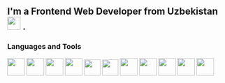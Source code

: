 ## I'm a Frontend Web Developer from Uzbekistan <img src="https://upload.wikimedia.org/wikipedia/commons/thumb/0/0b/Flag_of_Uzbekistan.png/1200px-Flag_of_Uzbekistan.png" width="30px"> .

### Languages and Tools
<code><img src="https://upload.wikimedia.org/wikipedia/commons/thumb/6/61/HTML5_logo_and_wordmark.svg/2048px-HTML5_logo_and_wordmark.svg.png" width="40px"></code>
<code><img src="https://cdn.freebiesupply.com/logos/large/2x/css3-logo-png-transparent.png" width="40px"></code>
<code><img src="https://logos-download.com/wp-content/uploads/2016/09/Sass_logo.png" width="40px"></code>
<code><img src="https://upload.wikimedia.org/wikipedia/commons/thumb/b/b2/Bootstrap_logo.svg/2560px-Bootstrap_logo.svg.png" width="40px"></code>
<code><img src="https://upload.wikimedia.org/wikipedia/commons/6/6a/JavaScript-logo.png" width="37px"></code>
<code><img src="https://cdn1.iconfinder.com/data/icons/programing-development-8/24/react_logo-512.png" width="37px"></code>
<code><img src="![image](https://user-images.githubusercontent.com/116643518/236301007-558afec6-4203-4b8b-9b33-4424bd8cd186.png)
" width="40px"></code>
<code><img src="" width="40px"></code>
<code><img src="" width="40px"></code>
<code><img src="" width="40px"></code>
<code><img src="" width="40px"></code>

